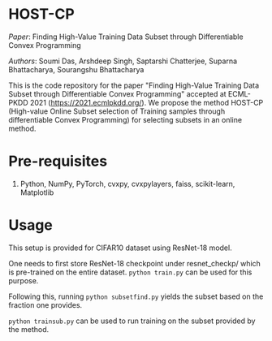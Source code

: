 # HOST-CP

*Paper*: Finding High-Value Training Data Subset through Differentiable Convex Programming

*Authors*: Soumi Das, Arshdeep Singh, Saptarshi Chatterjee, Suparna Bhattacharya, Sourangshu Bhattacharya

This is the code repository for the paper "Finding High-Value Training Data Subset through Differentiable Convex Programming" accepted at ECML-PKDD 2021 (https://2021.ecmlpkdd.org/). We propose the method HOST-CP (High-value Online Subset selection of Training samples through differentiable Convex Programming) for selecting subsets in an online method.

# Pre-requisites

1. Python, NumPy, PyTorch, cvxpy, cvxpylayers, faiss, scikit-learn, Matplotlib

# Usage
This setup is provided for CIFAR10 dataset using ResNet-18 model. 

One needs to first store ResNet-18 checkpoint under resnet_checkp/ which is pre-trained on the entire dataset. ```python train.py``` can be used for this purpose.

Following this, running ```python subsetfind.py``` yields the subset based on the fraction one provides.

```python trainsub.py``` can be used to run training on the subset provided by the method.
